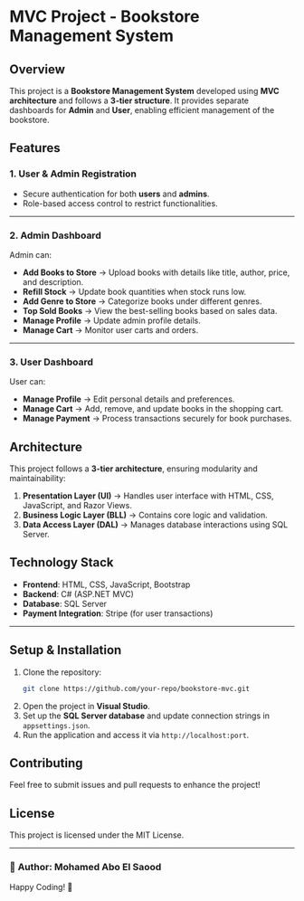 # MVC Project - Bookstore Management System

## Overview
This project is a **Bookstore Management System** developed using **MVC architecture** and follows a **3-tier structure**. It provides separate dashboards for **Admin** and **User**, enabling efficient management of the bookstore.

## Features

### **1. User & Admin Registration**
- Secure authentication for both **users** and **admins**.
- Role-based access control to restrict functionalities.

---

### **2. Admin Dashboard**
Admin can:
- **Add Books to Store** → Upload books with details like title, author, price, and description.
- **Refill Stock** → Update book quantities when stock runs low.
- **Add Genre to Store** → Categorize books under different genres.
- **Top Sold Books** → View the best-selling books based on sales data.
- **Manage Profile** → Update admin profile details.
- **Manage Cart** → Monitor user carts and orders.

---

### **3. User Dashboard**
User can:
- **Manage Profile** → Edit personal details and preferences.
- **Manage Cart** → Add, remove, and update books in the shopping cart.
- **Manage Payment** → Process transactions securely for book purchases.

## **Architecture**
This project follows a **3-tier architecture**, ensuring modularity and maintainability:

1. **Presentation Layer (UI)** → Handles user interface with HTML, CSS, JavaScript, and Razor Views.
2. **Business Logic Layer (BLL)** → Contains core logic and validation.
3. **Data Access Layer (DAL)** → Manages database interactions using SQL Server.

## **Technology Stack**
- **Frontend**: HTML, CSS, JavaScript, Bootstrap
- **Backend**: C# (ASP.NET MVC)
- **Database**: SQL Server
- **Payment Integration**: Stripe (for user transactions)

---

## **Setup & Installation**
1. Clone the repository:  
   ```sh
   git clone https://github.com/your-repo/bookstore-mvc.git
   ```
2. Open the project in **Visual Studio**.
3. Set up the **SQL Server database** and update connection strings in `appsettings.json`.
4. Run the application and access it via `http://localhost:port`.

## **Contributing**
Feel free to submit issues and pull requests to enhance the project!

## **License**
This project is licensed under the MIT License.

---

### 📌 **Author**: Mohamed Abo El Saood  
Happy Coding! 🚀



